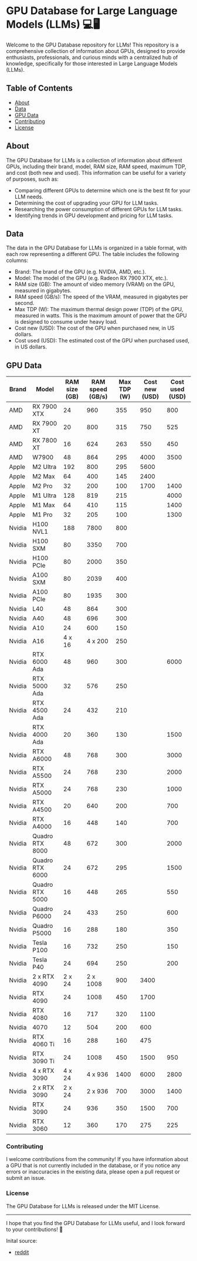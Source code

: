 # GPU Database for Large Language Models (LLMs) 💻🖥️

Welcome to the GPU Database repository for LLMs! This repository is a comprehensive collection of information about GPUs, designed to provide enthusiasts, professionals, and curious minds with a centralized hub of knowledge, specifically for those interested in Large Language Models (LLMs).

## Table of Contents

- [About](#about)
- [Data](#data)
- [GPU Data](#gpu-data)
- [Contributing](#contributing)
- [License](#license)


## About
The GPU Database for LLMs is a collection of information about different GPUs, including their brand, model, RAM size, RAM speed, maximum TDP, and cost (both new and used). This information can be useful for a variety of purposes, such as:

- Comparing different GPUs to determine which one is the best fit for your LLM needs.
- Determining the cost of upgrading your GPU for LLM tasks.
- Researching the power consumption of different GPUs for LLM tasks.
- Identifying trends in GPU development and pricing for LLM tasks.

## Data
The data in the GPU Database for LLMs is organized in a table format, with each row representing a different GPU. The table includes the following columns:

- Brand: The brand of the GPU (e.g. NVIDIA, AMD, etc.).
- Model: The model of the GPU (e.g. Radeon RX 7900 XTX, etc.).
- RAM size (GB): The amount of video memory (VRAM) on the GPU, measured in gigabytes.
- RAM speed (GB/s): The speed of the VRAM, measured in gigabytes per second.
- Max TDP (W): The maximum thermal design power (TDP) of the GPU, measured in watts. This is the maximum amount of power that the GPU is designed to consume under heavy load.
- Cost new (USD): The cost of the GPU when purchased new, in US dollars.
- Cost used (USD): The estimated cost of the GPU when purchased used, in US dollars.

## GPU Data
| Brand  | Model           | RAM size (GB) | RAM speed (GB/s) | Max TDP (W) | Cost new (USD) | Cost used (USD) |
|--------|-----------------|---------------|------------------|-------------|----------------|-----------------|
| AMD    | RX 7900 XTX     | 24            | 960              | 355         | 950            | 800             |
| AMD    | RX 7900 XT      | 20            | 800              | 315         | 750            | 525             |
| AMD    | RX 7800 XT      | 16            | 624              | 263         | 550            | 450             |
| AMD    | W7900           | 48            | 864              | 295         | 4000           | 3500            |
| Apple  | M2 Ultra        | 192           | 800              | 295         | 5600           |                 |
| Apple  | M2 Max          | 64            | 400              | 145         | 2400           |                 |
| Apple  | M2 Pro          | 32            | 200              | 100         | 1700           | 1400            |
| Apple  | M1 Ultra        | 128           | 819              | 215         |                | 4000            |
| Apple  | M1 Max          | 64            | 410              | 115         |                | 1400            |
| Apple  | M1 Pro          | 32            | 205              | 100         |                | 1300            |
| Nvidia | H100 NVL1       | 188           | 7800             | 800         |                |                 |
| Nvidia | H100 SXM        | 80            | 3350             | 700         |                |                 |
| Nvidia | H100 PCIe       | 80            | 2000             | 350         |                |                 |
| Nvidia | A100 SXM        | 80            | 2039             | 400         |                |                 |
| Nvidia | A100 PCIe       | 80            | 1935             | 300         |                |                 |
| Nvidia | L40             | 48            | 864              | 300         |                |                 |
| Nvidia | A40             | 48            | 696              | 300         |                |                 |
| Nvidia | A10             | 24            | 600              | 150         |                |                 |
| Nvidia | A16             | 4 x 16        | 4 x 200          | 250         |                |                 |
| Nvidia | RTX 6000 Ada    | 48            | 960              | 300         |                | 6000            |
| Nvidia | RTX 5000 Ada    | 32            | 576              | 250         |                |                 |
| Nvidia | RTX 4500 Ada    | 24            | 432              | 210         |                |                 |
| Nvidia | RTX 4000 Ada    | 20            | 360              | 130         |                | 1500            |
| Nvidia | RTX A6000       | 48            | 768              | 300         |                | 3000            |
| Nvidia | RTX A5500       | 24            | 768              | 230         |                | 2000            |
| Nvidia | RTX A5000       | 24            | 768              | 230         |                | 1000            |
| Nvidia | RTX A4500       | 20            | 640              | 200         |                | 700             |
| Nvidia | RTX A4000       | 16            | 448              | 140         |                | 700             |
| Nvidia | Quadro RTX 8000 | 48            | 672              | 300         |                | 2000            |
| Nvidia | Quadro RTX 6000 | 24            | 672              | 295         |                | 1500            |
| Nvidia | Quadro RTX 5000 | 16            | 448              | 265         |                | 550             |
| Nvidia | Quadro P6000    | 24            | 433              | 250         |                | 600             |
| Nvidia | Quadro P5000    | 16            | 288              | 180         |                | 350             |
| Nvidia | Tesla P100      | 16            | 732              | 250         |                | 150             |
| Nvidia | Tesla P40       | 24            | 694              | 250         |                | 200             |
| Nvidia | 2 x RTX 4090    | 2 x 24        | 2 x 1008         | 900         | 3400           |                 |
| Nvidia | RTX 4090        | 24            | 1008             | 450         | 1700           |                 |
| Nvidia | RTX 4080        | 16            | 717              | 320         | 1100           |                 |
| Nvidia | 4070            | 12            | 504              | 200         | 600            |                 |
| Nvidia | RTX 4060 Ti     | 16            | 288              | 160         | 475            |                 |
| Nvidia | RTX 3090 Ti     | 24            | 1008             | 450         | 1500           | 950             |
| Nvidia | 4 x RTX 3090    | 4 x 24        | 4 x 936          | 1400        | 6000           | 2800            |
| Nvidia | 2 x RTX 3090    | 2 x 24        | 2 x 936          | 700         | 3000           | 1400            |
| Nvidia | RTX 3090        | 24            | 936              | 350         | 1500           | 700             |
| Nvidia | RTX 3060        | 12            | 360              | 170         | 275            | 225             |

### Contributing

I welcome contributions from the community! If you have information about a GPU that is not currently included in the database, or if you notice any errors or inaccuracies in the existing data, please open a pull request or submit an issue.

### License

The GPU Database for LLMs is released under the MIT License.

----------

I hope that you find the GPU Database for LLMs useful, and I look forward to your contributions! 🎉

Inital source:
- [reddit](https://www.reddit.com/r/LocalLLaMA/comments/16z3jps/llms_inference_comparison/)
